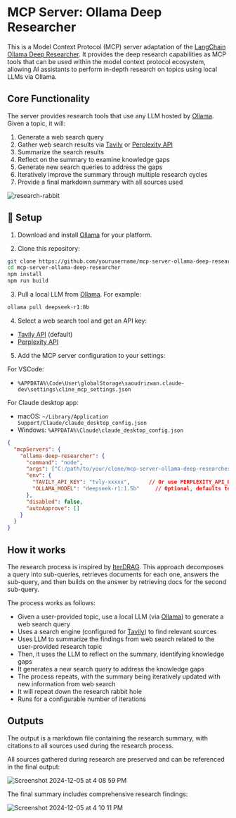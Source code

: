 # MCP Server: Ollama Deep Researcher

This is a Model Context Protocol (MCP) server adaptation of the [LangChain Ollama Deep Researcher](https://github.com/langchain-ai/ollama-deep-researcher). It provides the deep research capabilities as MCP tools that can be used within the model context protocol ecosystem, allowing AI assistants to perform in-depth research on topics using local LLMs via Ollama.


## Core Functionality

The server provides research tools that use any LLM hosted by [Ollama](https://ollama.com/search). Given a topic, it will:

1. Generate a web search query
2. Gather web search results via [Tavily](https://www.tavily.com/) or [Perplexity API](https://www.perplexity.ai/hub/faq/pplx-api)
3. Summarize the search results
4. Reflect on the summary to examine knowledge gaps
5. Generate new search queries to address the gaps
6. Iteratively improve the summary through multiple research cycles
7. Provide a final markdown summary with all sources used


![research-rabbit](https://github.com/user-attachments/assets/4308ee9c-abf3-4abb-9d1e-83e7c2c3f187)



## 🚀 Setup

1. Download and install [Ollama](https://ollama.com/download) for your platform.


2. Clone this repository:
```bash
git clone https://github.com/yourusername/mcp-server-ollama-deep-researcher.git
cd mcp-server-ollama-deep-researcher
npm install
npm run build
```


3. Pull a local LLM from [Ollama](https://ollama.com/search). For example:
```bash
ollama pull deepseek-r1:8b
```


4. Select a web search tool and get an API key:

* [Tavily API](https://tavily.com/) (default)
* [Perplexity API](https://www.perplexity.ai/hub/blog/introducing-the-sonar-pro-api)


5. Add the MCP server configuration to your settings:

For VSCode:
- `%APPDATA%\Code\User\globalStorage\saoudrizwan.claude-dev\settings\cline_mcp_settings.json`

For Claude desktop app:
- macOS: `~/Library/Application Support/Claude/claude_desktop_config.json`
- Windows: `%APPDATA%\Claude\claude_desktop_config.json`


```json
{
  "mcpServers": {
    "ollama-deep-researcher": {
      "command": "node",
      "args": ["C:/path/to/your/clone/mcp-server-ollama-deep-researcher/build/index.js"],
      "env": {
        "TAVILY_API_KEY": "tvly-xxxxx",      // Or use PERPLEXITY_API_KEY
        "OLLAMA_MODEL": "deepseek-r1:1.5b"     // Optional, defaults to llama3.2
      },
      "disabled": false,
      "autoApprove": []
    }
  }
}
```


## How it works

The research process is inspired by [IterDRAG](https://arxiv.org/html/2410.04343v1#:~:text=To%20tackle%20this%20issue%2C%20we,used%20to%20generate%20intermediate%20answers.). This approach decomposes a query into sub-queries, retrieves documents for each one, answers the sub-query, and then builds on the answer by retrieving docs for the second sub-query. 

The process works as follows:

- Given a user-provided topic, use a local LLM (via [Ollama](https://ollama.com/search)) to generate a web search query
- Uses a search engine (configured for [Tavily](https://www.tavily.com/)) to find relevant sources
- Uses LLM to summarize the findings from web search related to the user-provided research topic
- Then, it uses the LLM to reflect on the summary, identifying knowledge gaps
- It generates a new search query to address the knowledge gaps
- The process repeats, with the summary being iteratively updated with new information from web search
- It will repeat down the research rabbit hole 
- Runs for a configurable number of iterations


## Outputs

The output is a markdown file containing the research summary, with citations to all sources used during the research process.


All sources gathered during research are preserved and can be referenced in the final output:

![Screenshot 2024-12-05 at 4 08 59 PM](https://github.com/user-attachments/assets/e8ac1c0b-9acb-4a75-8c15-4e677e92f6cb)


The final summary includes comprehensive research findings:

![Screenshot 2024-12-05 at 4 10 11 PM](https://github.com/user-attachments/assets/f6d997d5-9de5-495f-8556-7d3891f6bc96)
